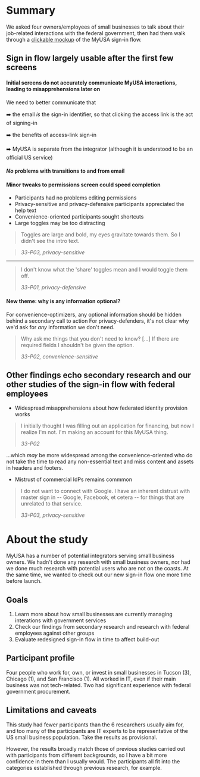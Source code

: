 # Summary
We asked four owners/employees of small businesses to talk about their job-related interactions with the federal government, then had them walk through a [clickable mockup](http://invis.io/SP3JX23ET) of the MyUSA sign-in flow. 

## Sign in flow largely usable after the first few screens
#### Initial screens do not accurately communicate MyUSA interactions, leading to misapprehensions later on
We need to better communicate that 

:arrow_right: the email *is* the sign-in identifier, so that clicking the access link is the act of signing-in

:arrow_right: the benefits of access-link sign-in 

:arrow_right: MyUSA is separate from the integrator (although it is understood to be an official US service)

#### _No_ problems with transitions to and from email
#### Minor tweaks to permissions screen could speed completion
* Participants had no problems editing permissions
* Privacy-sensitive and privacy-defensive participants appreciated the help text
* Convenience-oriented participants sought shortcuts
* Large toggles may be too distracting

> Toggles are large and bold, my eyes gravitate towards them. So I didn't see the intro text.

> _33-P03, privacy-sensitive_

***

> I don't know what the 'share' toggles mean and I would toggle them off.
>
> _33-P01, privacy-defensive_

#### New theme: why is any information optional?
For convenience-optimizers, any optional information should be hidden behind a secondary call to action
For privacy-defenders, it's not clear why we'd ask for _any_ information we don't need. 

> Why ask me things that you don't need to know? [...] If there are required fields I shouldn't be given the option.
>
> _33-P02, convenience-sensitive_

## Other findings echo secondary research and our other studies of the sign-in flow with federal employees 
* Widespread misapprehensions about how federated identity provision works

> I initially thought I was filling out an application for financing, but now I realize I'm not. I'm making an account for this MyUSA thing. 
>
> _33-P02_

...which _may_ be more widespread among the convenience-oriented who do not take the time to read any non-essential text and miss content and assets in headers and footers.

* Mistrust of commercial IdPs remains commmon 

> I do not want to connect with Google. I have an inherent distrust with master sign in -- Google, Facebook, et cetera -- for things that are unrelated to that service. 
>
> _33-P03, privacy-sensitive_

# About the study
MyUSA has a number of potential integrators serving small business owners. We hadn't done any research with small business owners, nor had we done much research with potential users who are not on the coasts. At the same time, we wanted to check out our new sign-in flow one more time before launch. 

## Goals
1. Learn more about how small businesses are currently managing interations with government services
2. Check our findings from secondary research and research with federal employees against other groups
3. Evaluate redesigned sign-in flow in time to affect build-out

## Participant profile
Four people who work for, own, or invest in small businesses in Tucson (3), Chicago (1), and San Francisco (1). All worked in IT, even if their main business was not tech-related. Two had significant experience with federal government procurement. 

## Limitations and caveats
This study had fewer participants than the 6 researchers usually aim for, and too many of the participants are IT experts to be representative of the US small business population. Take the results as provisional. 

However, the results broadly match those of previous studies carried out with participants from different backgrounds, so I have a bit more confidence in them than I usually would. The participants all fit into the categories established through previous research, for example. 

